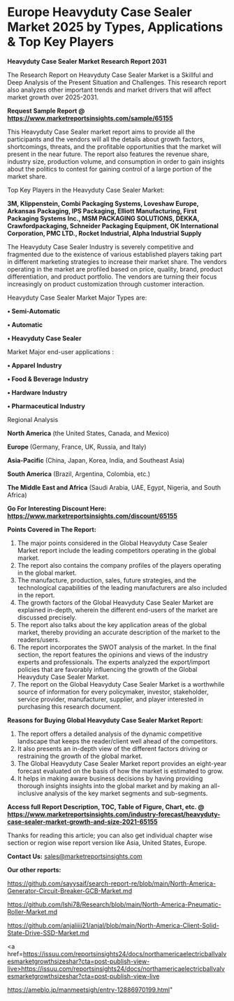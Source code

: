  # Europe Heavyduty Case Sealer Market 2025 by Types, Applications & Top Key Players

<strong>Heavyduty Case Sealer Market Research Report 2031</strong>

The Research Report on Heavyduty Case Sealer Market is a Skillful and Deep Analysis of the Present Situation and Challenges. This research report also analyzes other important trends and market drivers that will affect market growth over 2025-2031.

<strong>Request Sample Report @ <a href=https://www.marketreportsinsights.com/sample/65155>https://www.marketreportsinsights.com/sample/65155</a></strong>

This Heavyduty Case Sealer market report aims to provide all the participants and the vendors will all the details about growth factors, shortcomings, threats, and the profitable opportunities that the market will present in the near future. The report also features the revenue share, industry size, production volume, and consumption in order to gain insights about the politics to contest for gaining control of a large portion of the market share.

Top Key Players in the Heavyduty Case Sealer Market:

<strong>3M, Klippenstein, Combi Packaging Systems, Loveshaw Europe, Arkansas Packaging, IPS Packaging, Elliott Manufacturing, First Packaging Systems Inc., MSM PACKAGING SOLUTIONS, DEKKA, Crawfordpackaging, Schneider Packaging Equipment, OK International Corporation, PMC LTD., Rocket Industrial, Alpha Industrial Supply</strong>

The Heavyduty Case Sealer Industry is severely competitive and fragmented due to the existence of various established players taking part in different marketing strategies to increase their market share. The vendors operating in the market are profiled based on price, quality, brand, product differentiation, and product portfolio. The vendors are turning their focus increasingly on product customization through customer interaction.

Heavyduty Case Sealer Market Major Types are:

<strong>• Semi-Automatic

• Automatic

• Heavyduty Case Sealer</strong>

Market Major end-user applications :

<strong>• Apparel Industry

• Food & Beverage Industry

• Hardware Industry

• Pharmaceutical Industry</strong>

Regional Analysis

</u><strong><b>North America</b></strong> (the United States, Canada, and Mexico)

<strong><b>Europe </b></strong>(Germany, France, UK, Russia, and Italy)

<strong><b>Asia-Pacific</b></strong> (China, Japan, Korea, India, and Southeast Asia)

<strong><b>South America</b></strong> (Brazil, Argentina, Colombia, etc.)

<strong><b>The Middle East and Africa</b></strong> (Saudi Arabia, UAE, Egypt, Nigeria, and South Africa)

<strong>Go For Interesting Discount Here: <a href=https://www.marketreportsinsights.com/discount/65155>https://www.marketreportsinsights.com/discount/65155</a></strong>

<strong>Points Covered in The Report:</strong>
<ol>
  <li>The major points considered in the Global Heavyduty Case Sealer Market report include the leading competitors operating in the global market.</li>
  <li>The report also contains the company profiles of the players operating in the global market.</li>
  <li>The manufacture, production, sales, future strategies, and the technological capabilities of the leading manufacturers are also included in the report.</li>
  <li>The growth factors of the Global Heavyduty Case Sealer Market are explained in-depth, wherein the different end-users of the market are discussed precisely.</li>
  <li>The report also talks about the key application areas of the global market, thereby providing an accurate description of the market to the readers/users.</li>
  <li>The report incorporates the SWOT analysis of the market. In the final section, the report features the opinions and views of the industry experts and professionals. The experts analyzed the export/import policies that are favorably influencing the growth of the Global Heavyduty Case Sealer Market.</li>
  <li>The report on the Global Heavyduty Case Sealer Market is a worthwhile source of information for every policymaker, investor, stakeholder, service provider, manufacturer, supplier, and player interested in purchasing this research document.</li>
</ol>
<strong>Reasons for Buying Global Heavyduty Case Sealer Market Report:</strong>

<ol>
  <li>The report offers a detailed analysis of the dynamic competitive landscape that keeps the reader/client well ahead of the competitors.</li>
  <li>It also presents an in-depth view of the different factors driving or restraining the growth of the global market.</li>
  <li>The Global Heavyduty Case Sealer Market report provides an eight-year forecast evaluated on the basis of how the market is estimated to grow.</li>
  <li>It helps in making aware business decisions by having providing thorough insights insights into the global market and by making an all-inclusive analysis of the key market segments and sub-segments.</li>
</ol>
<strong>Access full Report Description, TOC, Table of Figure, Chart, etc. @ <a href=https://www.marketreportsinsights.com/industry-forecast/heavyduty-case-sealer-market-growth-and-size-2021-65155>https://www.marketreportsinsights.com/industry-forecast/heavyduty-case-sealer-market-growth-and-size-2021-65155</a></strong>


Thanks for reading this article; you can also get individual chapter wise section or region wise report version like Asia, United States, Europe.

<strong>Contact Us:</strong>
sales@marketreportsinsights.com

<strong>Our other reports:</strong>

<a href=https://github.com/sayysaif/search-report-re/blob/main/North-America-Generator-Circuit-Breaker-GCB-Market.md>https://github.com/sayysaif/search-report-re/blob/main/North-America-Generator-Circuit-Breaker-GCB-Market.md</a>

<a href=https://github.com/Ishi78/Research/blob/main/North-America-Pneumatic-Roller-Market.md>https://github.com/Ishi78/Research/blob/main/North-America-Pneumatic-Roller-Market.md</a>

<a href=https://github.com/anjaliiii21/anjal/blob/main/North-America-Client-Solid-State-Drive-SSD-Market.md>https://github.com/anjaliiii21/anjal/blob/main/North-America-Client-Solid-State-Drive-SSD-Market.md</a>

<a href=https://issuu.com/reportsinsights24/docs/northamericaelectricballvalvesmarketgrowthsizeshar?cta=post-publish-view-live>https://issuu.com/reportsinsights24/docs/northamericaelectricballvalvesmarketgrowthsizeshar?cta=post-publish-view-live</a>

<a href=https://ameblo.jp/manmeetsigh/entry-12886970199.html>https://ameblo.jp/manmeetsigh/entry-12886970199.html</a>"
